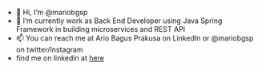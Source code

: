 - 👋 Hi, I’m @mariobgsp
- 🌱 I’m currently work as Back End Developer using Java Spring Framework in building microservices and REST API
- 📫 You can reach me at Ario Bagus Prakusa on LinkedIn or @mariobgsp on twitter/Instagram
- find me on linkedin at [here](https://www.linkedin.com/in/mariobgsp/)

<!---
mariobgsp/mariobgsp is a ✨ special ✨ repository because its `README.md` (this file) appears on your GitHub profile.
You can click the Preview link to take a look at your changes.
--->
